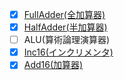 - [x] [FullAdder(全加算器)](https://github.com/ackintosh/nand2tetris/blob/master/02/FullAdder.hdl)
- [x] [HalfAdder(半加算器)](https://github.com/ackintosh/nand2tetris/blob/master/02/HalfAdder.hdl)
- [ ] ALU(算術論理演算器)
- [x] [Inc16(インクリメンタ)](https://github.com/ackintosh/nand2tetris/blob/master/02/Inc16.hdl)
- [x] [Add16(加算器)](https://github.com/ackintosh/nand2tetris/blob/master/02/Add16.hdl)
